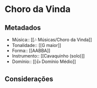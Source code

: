 # Choro da Vinda

## Metadados
- Música:: [[🎶 Músicas/Choro da Vinda]]
- Tonalidade:: [[G maior]]
- Forma:: [[AABBA]]
- Instrumento:: [[Cavaquinho (solo)]]
- Domínio:: [[👍 Domínio Médio]]

## Considerações
